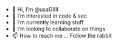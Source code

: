 - 👋 Hi, I’m @usaGIIII
- 👀 I’m interested in code & sec
- 🌱 I’m currently learning stuff
- 💞️ I’m looking to collaborate on things
- 📫 How to reach me ... Follow the rabbit

<!---
usaGIIII/usaGIIII is a ✨ special ✨ repository because its `README.md` (this file) appears on your GitHub profile.
You can click the Preview link to take a look at your changes.
--->
